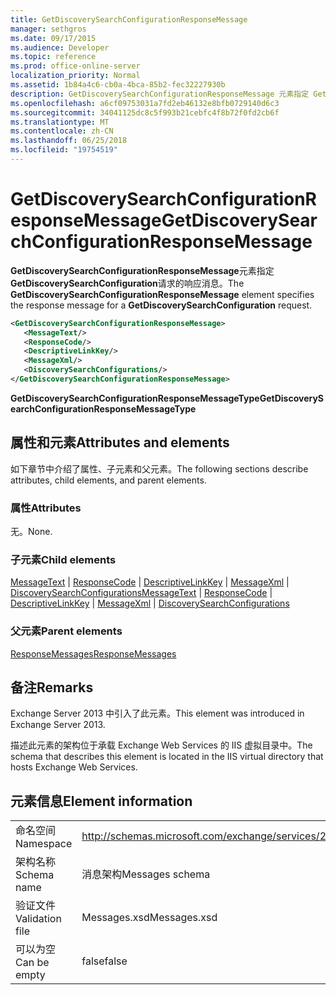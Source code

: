 ```yaml
---
title: GetDiscoverySearchConfigurationResponseMessage
manager: sethgros
ms.date: 09/17/2015
ms.audience: Developer
ms.topic: reference
ms.prod: office-online-server
localization_priority: Normal
ms.assetid: 1b84a4c6-cb0a-4bca-85b2-fec32227930b
description: GetDiscoverySearchConfigurationResponseMessage 元素指定 GetDiscoverySearchConfiguration 请求的响应消息。
ms.openlocfilehash: a6cf09753031a7fd2eb46132e8bfb0729140d6c3
ms.sourcegitcommit: 34041125dc8c5f993b21cebfc4f8b72f0fd2cb6f
ms.translationtype: MT
ms.contentlocale: zh-CN
ms.lasthandoff: 06/25/2018
ms.locfileid: "19754519"
---
```

# <a name="getdiscoverysearchconfigurationresponsemessage"></a><span data-ttu-id="f7e49-103">GetDiscoverySearchConfigurationResponseMessage</span><span class="sxs-lookup"><span data-stu-id="f7e49-103">GetDiscoverySearchConfigurationResponseMessage</span></span>

<span data-ttu-id="f7e49-104">**GetDiscoverySearchConfigurationResponseMessage**元素指定**GetDiscoverySearchConfiguration**请求的响应消息。</span><span class="sxs-lookup"><span data-stu-id="f7e49-104">The **GetDiscoverySearchConfigurationResponseMessage** element specifies the response message for a **GetDiscoverySearchConfiguration** request.</span></span> 
  
```XML
<GetDiscoverySearchConfigurationResponseMessage>
   <MessageText/>
   <ResponseCode/>
   <DescriptiveLinkKey/>
   <MessageXml/>
   <DiscoverySearchConfigurations/>
</GetDiscoverySearchConfigurationResponseMessage>
```

 <span data-ttu-id="f7e49-105">**GetDiscoverySearchConfigurationResponseMessageType**</span><span class="sxs-lookup"><span data-stu-id="f7e49-105">**GetDiscoverySearchConfigurationResponseMessageType**</span></span>
## <a name="attributes-and-elements"></a><span data-ttu-id="f7e49-106">属性和元素</span><span class="sxs-lookup"><span data-stu-id="f7e49-106">Attributes and elements</span></span>

<span data-ttu-id="f7e49-107">如下章节中介绍了属性、子元素和父元素。</span><span class="sxs-lookup"><span data-stu-id="f7e49-107">The following sections describe attributes, child elements, and parent elements.</span></span>
  
### <a name="attributes"></a><span data-ttu-id="f7e49-108">属性</span><span class="sxs-lookup"><span data-stu-id="f7e49-108">Attributes</span></span>

<span data-ttu-id="f7e49-109">无。</span><span class="sxs-lookup"><span data-stu-id="f7e49-109">None.</span></span>
  
### <a name="child-elements"></a><span data-ttu-id="f7e49-110">子元素</span><span class="sxs-lookup"><span data-stu-id="f7e49-110">Child elements</span></span>

<span data-ttu-id="f7e49-111">[MessageText](messagetext.md) | [ResponseCode](responsecode.md) | [DescriptiveLinkKey](descriptivelinkkey.md) | [MessageXml](messagexml.md) | [DiscoverySearchConfigurations](discoverysearchconfigurations.md)</span><span class="sxs-lookup"><span data-stu-id="f7e49-111">[MessageText](messagetext.md) | [ResponseCode](responsecode.md) | [DescriptiveLinkKey](descriptivelinkkey.md) | [MessageXml](messagexml.md) | [DiscoverySearchConfigurations](discoverysearchconfigurations.md)</span></span>
  
### <a name="parent-elements"></a><span data-ttu-id="f7e49-112">父元素</span><span class="sxs-lookup"><span data-stu-id="f7e49-112">Parent elements</span></span>

[<span data-ttu-id="f7e49-113">ResponseMessages</span><span class="sxs-lookup"><span data-stu-id="f7e49-113">ResponseMessages</span></span>](responsemessages.md)
  
## <a name="remarks"></a><span data-ttu-id="f7e49-114">备注</span><span class="sxs-lookup"><span data-stu-id="f7e49-114">Remarks</span></span>

<span data-ttu-id="f7e49-115">Exchange Server 2013 中引入了此元素。</span><span class="sxs-lookup"><span data-stu-id="f7e49-115">This element was introduced in Exchange Server 2013.</span></span>
  
<span data-ttu-id="f7e49-116">描述此元素的架构位于承载 Exchange Web Services 的 IIS 虚拟目录中。</span><span class="sxs-lookup"><span data-stu-id="f7e49-116">The schema that describes this element is located in the IIS virtual directory that hosts Exchange Web Services.</span></span>
  
## <a name="element-information"></a><span data-ttu-id="f7e49-117">元素信息</span><span class="sxs-lookup"><span data-stu-id="f7e49-117">Element information</span></span>

|||
|:-----|:-----|
|<span data-ttu-id="f7e49-118">命名空间</span><span class="sxs-lookup"><span data-stu-id="f7e49-118">Namespace</span></span>  <br/> |http://schemas.microsoft.com/exchange/services/2006/messages  <br/> |
|<span data-ttu-id="f7e49-119">架构名称</span><span class="sxs-lookup"><span data-stu-id="f7e49-119">Schema name</span></span>  <br/> |<span data-ttu-id="f7e49-120">消息架构</span><span class="sxs-lookup"><span data-stu-id="f7e49-120">Messages schema</span></span>  <br/> |
|<span data-ttu-id="f7e49-121">验证文件</span><span class="sxs-lookup"><span data-stu-id="f7e49-121">Validation file</span></span>  <br/> |<span data-ttu-id="f7e49-122">Messages.xsd</span><span class="sxs-lookup"><span data-stu-id="f7e49-122">Messages.xsd</span></span>  <br/> |
|<span data-ttu-id="f7e49-123">可以为空</span><span class="sxs-lookup"><span data-stu-id="f7e49-123">Can be empty</span></span>  <br/> |<span data-ttu-id="f7e49-124">false</span><span class="sxs-lookup"><span data-stu-id="f7e49-124">false</span></span>  <br/> |
   

